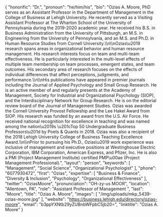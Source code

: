 {
  "honorific": "Dr.",
  "pronoun": "he/him/his",
  "bio": "Ozias A. Moore, PhD serves as an Assistant Professor in the Department of Management in the College of Business at Lehigh University. He recently served as a Visiting Assistant Professor at The Wharton School of the University of Pennsylvania during the 2019-2020 academic year. He received his B.S. in Business Administration from the University of Pittsburgh, an M.S. in Engineering from the University of Pennsylvania, and an M.S. and Ph.D. in Human Resource Studies from Cornell University.\\\n\\\nOzias\u2019 research spans areas in organizational behavior and human resource management. His research interests focus on team and multi-team effectiveness. He is particularly interested in the multi-level effects of multiple team membership on team processes, emergent states, and team outcomes. His secondary area of research focuses on the effects of individual differences that affect perceptions, judgments, and performance.\\\n\\\nHis publications have appeared in premier journals including the Journal of Applied Psychology and Small Group Research. He is an active member of and regularly presents at the Academy of Management, Society for Industrial and Organizational Psychology (SIOP), and the Interdisciplinary Network for Group Research. He is on the editorial review board of the Journal of Management Studies. Ozias was awarded the Cornell University Provost Fellowship and the Lee Hakel Award from SIOP. His research was funded by an award from the U.S. Air Force. He received national recognition for excellence in teaching and was named among the nation\u2019s \u201cTop 50 Undergraduate Business Professors\u201d by Poets & Quants in 2018. Ozias was also a recipient of the 2018 Lehigh University College of Business Teaching Excellence Award.\\\n\\\nPrior to pursuing his Ph.D., Ozias\u2019 work experience was inclusive of management and executive positions at Westinghouse Electric Corporation, IBM Corporation, American Express, and Pfizer, Inc. He is also a PMI (Project Management Institute) certified PMP\u00ae (Project Management Professional).",
  "layout": "person",
  "keywords": [
    "Management",
    "Social Science",
    "Organizational Psychologist"
  ],
  "phone": "6077930472",
  "first": "Ozias",
  "expertise": [
    "Business & Finance",
    "Diversity & Inclusion",
    "Psychology",
    "Organizational Effectiveness"
  ],
  "twitter": "OziasMoore",
  "pronunciation": "OH-zy-us MOOR",
  "location": "Allentown, PA",
  "role": "Assistant Professor of Management ",
  "last": "Moore",
  "title": "Ozias A. Moore",
  "images": [
    "/img/uploads/mkp_5439-ozias-moore.jpg"
  ],
  "website": "https://business.lehigh.edu/directory/ozias-moore",
  "email": "b3ppYXNtb29yZUBnbWFpbC5jb20=",
  "linktitle": "Ozias A. Moore"
}
